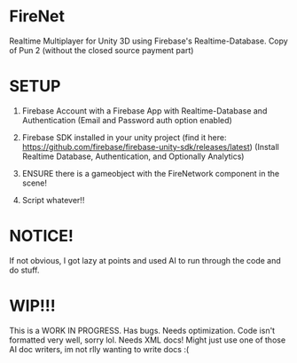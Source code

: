 # FireNet
Realtime Multiplayer for Unity 3D using Firebase's Realtime-Database.
Copy of Pun 2 (without the closed source payment part)

# SETUP
1. Firebase Account with a Firebase App with Realtime-Database and Authentication (Email and Password auth option enabled)

2. Firebase SDK installed in your unity project (find it here: https://github.com/firebase/firebase-unity-sdk/releases/latest) (Install Realtime Database, Authentication, and Optionally Analytics)

3. ENSURE there is a gameobject with the FireNetwork component in the scene!

4. Script whatever!!

# NOTICE!
If not obvious, I got lazy at points and used AI to run through the code and do stuff.

# WIP!!!
This is a WORK IN PROGRESS.
Has bugs.
Needs optimization.
Code isn't formatted very well, sorry lol.
Needs XML docs! Might just use one of those AI doc writers, im not rlly wanting to write docs :(
